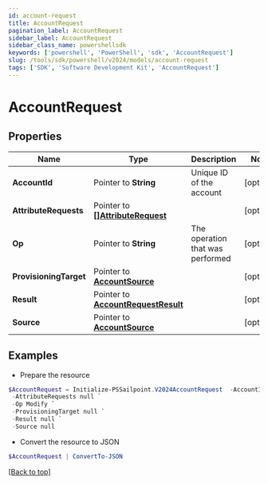 ```yaml
---
id: account-request
title: AccountRequest
pagination_label: AccountRequest
sidebar_label: AccountRequest
sidebar_class_name: powershellsdk
keywords: ['powershell', 'PowerShell', 'sdk', 'AccountRequest'] 
slug: /tools/sdk/powershell/v2024/models/account-request
tags: ['SDK', 'Software Development Kit', 'AccountRequest']
---
```



# AccountRequest

## Properties

Name | Type | Description | Notes
------------ | ------------- | ------------- | -------------
**AccountId** |  Pointer to **String** | Unique ID of the account | [optional] 
**AttributeRequests** |  Pointer to [**[]AttributeRequest**](attribute-request) |  | [optional] 
**Op** |  Pointer to **String** | The operation that was performed | [optional] 
**ProvisioningTarget** |  Pointer to [**AccountSource**](account-source) |  | [optional] 
**Result** |  Pointer to [**AccountRequestResult**](account-request-result) |  | [optional] 
**Source** |  Pointer to [**AccountSource**](account-source) |  | [optional] 

## Examples

- Prepare the resource
```powershell
$AccountRequest = Initialize-PSSailpoint.V2024AccountRequest  -AccountId John.Doe `
 -AttributeRequests null `
 -Op Modify `
 -ProvisioningTarget null `
 -Result null `
 -Source null
```

- Convert the resource to JSON
```powershell
$AccountRequest | ConvertTo-JSON
```


[[Back to top]](#) 

